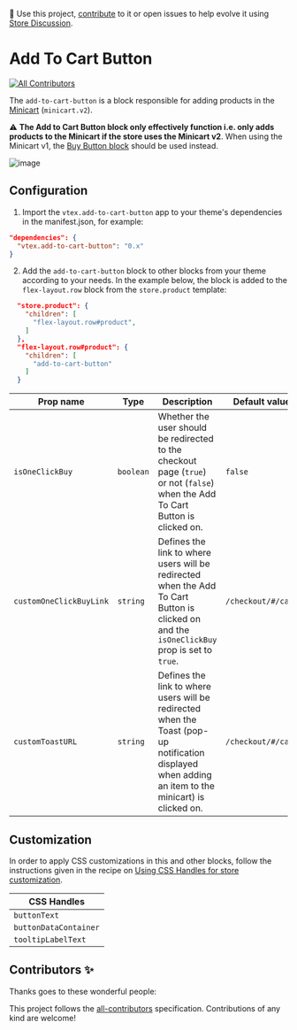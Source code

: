 📢 Use this project, [contribute](https://github.com/vtex-apps/add-to-cart-button) to it or open issues to help evolve it using [Store Discussion](https://github.com/vtex-apps/store-discussion). 

# Add To Cart Button

<!-- ALL-CONTRIBUTORS-BADGE:START - Do not remove or modify this section -->
[![All Contributors](https://img.shields.io/badge/all_contributors-0-orange.svg?style=flat-square)](#contributors-)
<!-- ALL-CONTRIBUTORS-BADGE:END -->

The `add-to-cart-button` is a block responsible for adding products in the [Minicart](https://vtex.io/docs/components/all/vtex.minicart@2.46.1/) (`minicart.v2`). 

:warning: **The Add to Cart Button block only effectively function i.e. only adds products to the Minicart if the store uses the Minicart v2**. When using the Minicart v1, the [Buy Button block](https://vtex.io/docs/components/all/vtex.store-components@3.114.4/buybutton/) should be used instead.

![image](https://user-images.githubusercontent.com/284515/70233985-69e13700-173e-11ea-91f7-6675a6a0e73b.png)

## Configuration

1. Import the `vtex.add-to-cart-button` app to your theme's dependencies in the manifest.json, for example:

```json
"dependencies": {
  "vtex.add-to-cart-button": "0.x"
}
```

2. Add the `add-to-cart-button` block to other blocks from your theme according to your needs. In the example below, the block is added to the `flex-layout.row` block from the `store.product` template:

```json
  "store.product": {
    "children": [
      "flex-layout.row#product",
    ]
  },
  "flex-layout.row#product": {
    "children": [
      "add-to-cart-button"
    ]
  }
```

| Prop name               | Type      | Description                                                                       | Default value        |
| ----------------------- | --------- | --------------------------------------------------------------------------------- | -------------------- |
| `isOneClickBuy`         | `boolean` | Whether the user should be redirected to the checkout page (`true`) or not (`false`) when the Add To Cart Button is clicked on.  | `false`              |
| `customOneClickBuyLink` | `string`  | Defines the link to where users will be redirected when the Add To Cart Button is clicked on and the `isOneClickBuy` prop is set to `true`. | `/checkout/#/cart` |
| `customToastURL`        | `string`  | Defines the link to where users will be redirected when the Toast (pop-up notification displayed when adding an item to the minicart) is clicked on.  | `/checkout/#/cart`   |


## Customization

In order to apply CSS customizations in this and other blocks, follow the instructions given in the recipe on [Using CSS Handles for store customization](https://vtex.io/docs/recipes/style/using-css-handles-for-store-customization).

| CSS Handles           |
| --------------------- |
| `buttonText`          |
| `buttonDataContainer` |
| `tooltipLabelText`    |

<!-- DOCS-IGNORE:start -->

## Contributors ✨

Thanks goes to these wonderful people:

<!-- ALL-CONTRIBUTORS-LIST:START - Do not remove or modify this section -->
<!-- prettier-ignore-start -->
<!-- markdownlint-disable -->
<!-- markdownlint-enable -->
<!-- prettier-ignore-end -->
<!-- ALL-CONTRIBUTORS-LIST:END -->

This project follows the [all-contributors](https://github.com/all-contributors/all-contributors) specification. Contributions of any kind are welcome!

<!-- DOCS-IGNORE:end -->
